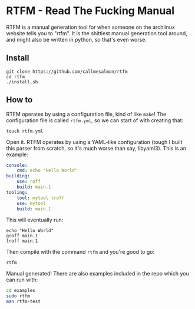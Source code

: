 # RTFM - Read The Fucking Manual
RTFM is a manual generation tool for when someone on the archlinux website tells you to "rtfm".
It is the shittiest manual generation tool around, and might also be written in python, so that's
even worse.

## Install
```console
git clone https://github.com/callmesalmon/rtfm
cd rtfm
./install.sh
```

## How to
RTFM operates by using a configuration file, kind of like `make`!
The configuration file is called `rtfm.yml`, so we can start of
with creating that:
```console
touch rtfm.yml
```
Open it. RTFM operates by using a YAML-like configuration (tough I built this parser from
scratch, so it's much worse than say, libyaml3). This is an example:
```yaml
console:
    cmd: echo "Hello World"
building:
    use: roff
    build: main.1
tooling:
    tool: mytool troff
    use: mytool
    build: main.1
```
This will eventually run:
```console
echo "Hello World"
groff main.1
troff main.1
```
Then compile with the command `rtfm` and you're good to go:
```console
rtfm
```
Manual generated! There are also examples included in the repo
which you can run with:

```sh
cd examples
sudo rtfm
man rtfm-test
```
